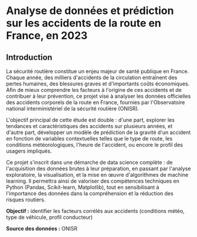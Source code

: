 # Analyse de données et prédiction sur les accidents de la route en France, en 2023
## Introduction 
La sécurité routière constitue un enjeu majeur de santé publique en France. Chaque année, des milliers d'accidents de la circulation entraînent des pertes humaines, des blessures graves et d'importants coûts économiques. Afin de mieux comprendre les facteurs à l'origine de ces accidents et de contribuer à leur prévention, ce projet vise à analyser les données officielles des accidents corporels de la route en France, fournies par l'Observatoire national interministériel de la sécurité routière (ONISR).

L'objectif principal de cette étude est double : d'une part, explorer les tendances et caractéristiques des accidents sur plusieurs années, et d'autre part, développer un modèle de prédiction de la gravité d'un accident en fonction de variables contextuelles telles que le type de route, les conditions météorologiques, l'heure de l'accident, ou encore le profil des usagers impliqués.

Ce projet s'inscrit dans une démarche de data science complète : de l'acquisition des données brutes à leur préparation, en passant par l'analyse exploratoire, la visualisation, et la mise en œuvre d'algorithmes de machine learning. Il permettra ainsi de valoriser des compétences techniques en Python (Pandas, Scikit-learn, Matplotlib), tout en sensibilisant à l'importance des données dans la compréhension et la réduction des risques routiers.

**Objectif :** identifier les facteurs corrélés aux accidents (conditions météo, type de véhicule, profil conducteur)

**Source des données :** ONISR
